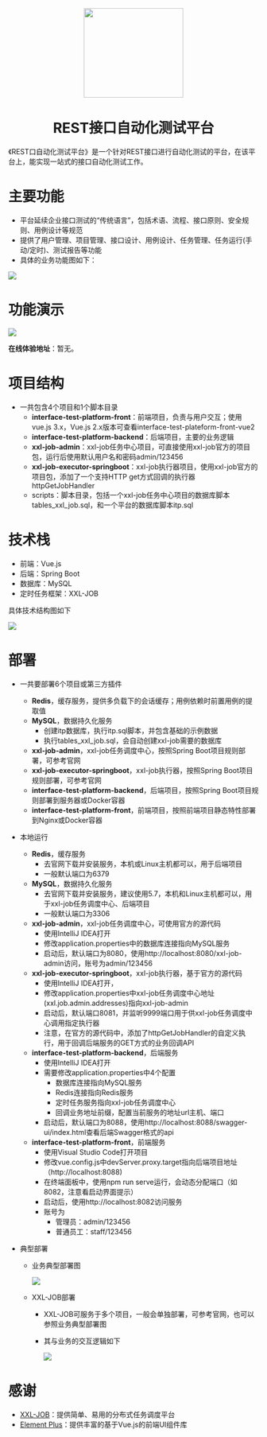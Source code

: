 

<div align="center" style="font-size:32px;font-weight:bold;"><img src="./images/logo.png"  align="center" style="width:200px;height:180px" /></div>
<div align="center" ><h1>REST接口自动化测试平台</h1></div>
《REST口自动化测试平台》是一个针对REST接口进行自动化测试的平台，在该平台上，能实现一站式的接口自动化测试工作。

# 主要功能

- 平台延续企业接口测试的“传统语言”，包括术语、流程、接口原则、安全规则、用例设计等规范
- 提供了用户管理、项目管理、接口设计、用例设计、任务管理、任务运行(手动/定时)、测试报告等功能
- 具体的业务功能图如下：

<img src="./images/biz-flow.png" />

# 功能演示

<img src="./images/function.gif" />

**在线体验地址**：暂无。

# 项目结构

- 一共包含4个项目和1个脚本目录
  - **interface-test-platform-front**：前端项目，负责与用户交互；使用vue.js 3.x，Vue.js 2.x版本可查看interface-test-plateform-front-vue2
  - **interface-test-platform-backend**：后端项目，主要的业务逻辑
  - **xxl-job-admin**：xxl-job任务中心项目，可直接使用xxl-job官方的项目包，运行后使用默认用户名和密码admin/123456
  - **xxl-job-executor-springboot**：xxl-job执行器项目，使用xxl-job官方的项目包，添加了一个支持HTTP get方式回调的执行器 httpGetJobHandler 
  - scripts：脚本目录，包括一个xxl-job任务中心项目的数据库脚本tables_xxl_job.sql，和一个平台的数据库脚本itp.sql

# 技术栈

- 前端：Vue.js
- 后端：Spring Boot
- 数据库：MySQL
- 定时任务框架：XXL-JOB

具体技术结构图如下

<img src="./images/tech.png" />

# 部署

- 一共要部署6个项目或第三方插件

  - **Redis**，缓存服务，提供多负载下的会话缓存；用例依赖时前置用例的提取值
  - **MySQL**，数据持久化服务
    - 创建itp数据库，执行itp.sql脚本，并包含基础的示例数据
    - 执行tables_xxl_job.sql，会自动创建xxl-job需要的数据库
  - **xxl-job-admin**，xxl-job任务调度中心，按照Spring Boot项目规则部署，可参考官网
  - **xxl-job-executor-springboot**，xxl-job执行器，按照Spring Boot项目规则部署，可参考官网
  - **interface-test-platform-backend**，后端项目，按照Spring Boot项目规则部署到服务器或Docker容器
  - **interface-test-platform-front**，前端项目，按照前端项目静态特性部署到Nginx或Docker容器

- 本地运行

  - **Redis**，缓存服务
    - 去官网下载并安装服务，本机或Linux主机都可以，用于后端项目
    - 一般默认端口为6379
  - **MySQL**，数据持久化服务
    - 去官网下载并安装服务，建议使用5.7，本机和Linux主机都可以，用于xxl-job任务调度中心、后端项目
    - 一般默认端口为3306
  - **xxl-job-admin**，xxl-job任务调度中心，可使用官方的源代码
    - 使用IntelliJ IDEA打开
    - 修改application.properties中的数据库连接指向MySQL服务
    - 启动后，默认端口为8080，使用http://localhost:8080/xxl-job-admin访问，账号为admin/123456
  - **xxl-job-executor-springboot**，xxl-job执行器，基于官方的源代码
    - 使用IntelliJ IDEA打开，
    - 修改application.properties中xxl-job任务调度中心地址(xxl.job.admin.addresses)指向xxl-job-admin
    - 启动后，默认端口8081，并监听9999端口用于供xxl-job任务调度中心调用指定执行器
    - 注意，在官方的源代码中，添加了httpGetJobHandler的自定义执行，用于回调后端服务的GET方式的业务回调API
  - **interface-test-platform-backend**，后端服务
    - 使用IntelliJ IDEA打开
    - 需要修改application.properties中4个配置
      - 数据库连接指向MySQL服务
      - Redis连接指向Redis服务
      - 定时任务服务指向xxl-job任务调度中心
      - 回调业务地址前缀，配置当前服务的地址url主机、端口
    - 启动后，默认端口为8088，使用http://localhost:8088/swagger-ui/index.html查看后端Swagger格式的api
  - **interface-test-platform-front**，前端服务
    - 使用Visual Studio Code打开项目
    - 修改vue.config.js中devServer.proxy.target指向后端项目地址（http://localhost:8088)
    - 在终端面板中，使用npm run serve运行，会动态分配端口（如8082，注意看启动界面提示）
    - 启动后，使用http://localhost:8082访问服务
    - 账号为
      - 管理员：admin/123456
      - 普通员工：staff/123456

- 典型部署

  - 业务典型部署图
  
    <img src="./images/biz-deploy.png" />
    
  - XXL-JOB部署
  
    - XXL-JOB可服务于多个项目，一般会单独部署，可参考官网，也可以参照业务典型部署图
    
    - 其与业务的交互逻辑如下
    
      <img src="./images/xxl-job.png" />

# 感谢

- <a href="https://www.xuxueli.com/xxl-job/" target="_blank">XXL-JOB</a>：提供简单、易用的分布式任务调度平台
- <a href="https://element.eleme.cn/" target="_blank">Element Plus</a>：提供丰富的基于Vue.js的前端UI组件库

